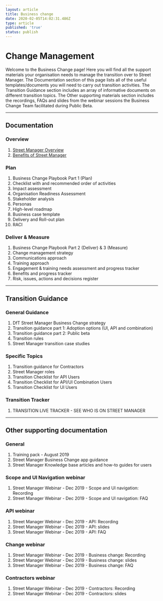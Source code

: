 ```yaml
---
layout: article
title: Business change
date: 2020-02-05T14:02:31.486Z
type: article
published: 'true'
status: publish
---
```

# Change Management

Welcome to the Business Change page! Here you will find all the support materials your organisation needs to manage the transition over to Street Manager. The Documentation section of this page lists all of the useful templates/documents you will need to carry out transition activities. The Transition Guidance section includes an array of informative documents on different transition topics. The Other supporting materials section includes the recordings, FAQs and slides from the webinar sessions the Business Change Team facilitated during Public Beta.

<hr class="govuk-section-break govuk-section-break--xl govuk-section-break--visible" />

## Documentation

### Overview

1. [Street Manager Overview](https://departmentfortransport.github.io/street-manager-docs/assets/files/business-change/SM%20Overview%20document.pdf)
2. [Benefits of Street Manager](https://departmentfortransport.github.io/street-manager-docs/assets/files/business-change/Street%20Manager%20benefits.pdf)

### Plan

1. Business Change Playbook Part 1 (Plan)
2. Checklist with and recommended order of activities
3. Impact assessment
4. Organisation Readiness Assessment
5. Stakeholder analysis
6. Personas
7. High-level roadmap
8. Business case template
9. Delivery and Roll-out plan
10. RACI

### Deliver & Measure

1. Business Change Playbook Part 2 (Deliver) & 3 (Measure)
2. Change management strategy
3. Communications approach
4. Training approach
5. Engagement & training needs assessment and progress tracker
6. Benefits and progress tracker
7. Risk, issues, actions and decisions register

<hr class="govuk-section-break govuk-section-break--xl govuk-section-break--visible" />

## Transition Guidance

### General Guidance

1. DfT Street Manager Business Change strategy
2. Transition guidance part 1: Adoption options (UI, API and combination)
3. Transition guidance part 2: Public beta
4. Transition rules
5. Street Manager transition case studies

### Specific Topics

1. Transition guidance for Contractors
2. Street Manager roles
3. Transition Checklist for API Users
4. Transition Checklist for API/UI Combination Users
5. Transition Checklist for UI Users

### Transition Tracker

1. TRANSITION LIVE TRACKER - SEE WHO IS ON STREET MANAGER

<hr class="govuk-section-break govuk-section-break--xl govuk-section-break--visible" />

## Other supporting documentation

### General

1. Training pack - August 2019
2. Street Manager Business Change app guidance
3. Street Manager Knowledge base articles and how-to guides for users

### Scope and UI Navigation webinar
1. Street Manager Webinar - Dec 2019 - Scope and UI navigation: Recording
2. Street Manager Webinar - Dec 2019 - Scope and UI navigation: FAQ

### API webinar

1. Street Manager Webinar - Dec 2019 - API: Recording
2. Street Manager Webinar - Dec 2019 - API: slides
3. Street Manager Webinar - Dec 2019 - API: FAQ

### Change webinar

1. Street Manager Webinar - Dec 2019 - Business change: Recording
2. Street Manager Webinar - Dec 2019 - Business change: slides
3. Street Manager Webinar - Dec 2019 - Business change: FAQ

### Contractors webinar

1. Street Manager Webinar - Dec 2019 - Contractors: Recording
2. Street Manager Webinar - Dec 2019 - Contractors: slides
